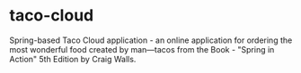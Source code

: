 # taco-cloud
Spring-based Taco Cloud application - an online application for ordering the most wonderful food created by man—tacos from the Book - "Spring in Action" 5th Edition by Craig Walls.

